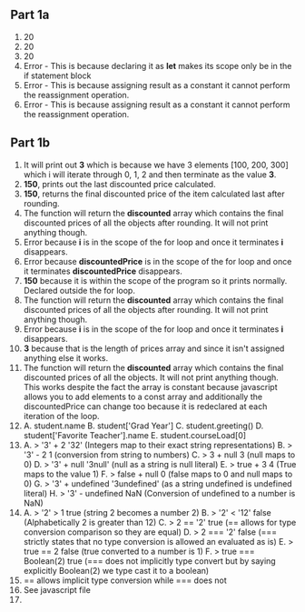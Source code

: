 ## Part 1a
1. 20
2. 20
3. 20
4. Error - This is because declaring it as **let** makes its scope only be in the if statement block
5. Error - This is because assigning result as a constant it cannot perform the reassignment operation.
6. Error - This is because assigning result as a constant it cannot perform the reassignment operation.

## Part 1b
1. It will print out **3** which is because we have 3 elements [100, 200, 300] which i will iterate through 0, 1, 2 and then terminate as the value **3**.
2. **150**, prints out the last discounted price calculated.
3. **150**, returns the final discounted price of the item calculated last after rounding.
4. The function will return the **discounted** array which contains the final discounted prices of all the objects after rounding. It will not print anything though.
5. Error because **i** is in the scope of the for loop and once it terminates **i** disappears. 
6. Error because **discountedPrice** is in the scope of the for loop and once it terminates **discountedPrice** disappears. 
7. **150** because it is within the scope of the program so it prints normally. Declared outside the for loop.
8. The function will return the **discounted** array which contains the final discounted prices of all the objects after rounding. It will not print anything though.
9. Error because **i** is in the scope of the for loop and once it terminates **i** disappears. 
10. **3** because that is the length of prices array and since it isn't assigned anything else it works.
11. The function will return the **discounted** array which contains the final discounted prices of all the objects. It will not print anything though. This works despite the fact the array is constant because javascript allows you to add elements to a const array and additionally the discountedPrice can change too because it is redeclared at each iteration of the loop.
12. A. student.name
    B. student['Grad Year']
    C. student.greeting()
    D. student['Favorite Teacher'].name
    E. student.courseLoad[0]
13. A.  > '3' + 2
        '32' (Integers map to their exact string representations)
    B.  > '3' - 2
        1 (conversion from string to numbers)
    C.  > 3 + null
        3 (null maps to 0)
    D.  > '3' + null
        '3null' (null as a string is null literal)
    E.  > true + 3
        4 (True maps to the value 1)
    F.  > false + null
        0 (false maps to 0 and null maps to 0)
    G.  > '3' + undefined
        '3undefined' (as a string undefined is undefined literal)
    H.  > '3' - undefined
        NaN (Conversion of undefined to a number is NaN)
14. A. > '2' > 1
        true (string 2 becomes a number 2)
    B. > '2' < '12'
        false (Alphabetically 2 is greater than 12)
    C. > 2 == '2'
        true (== allows for type conversion comparison so they are equal)
    D. > 2 === '2'
        false (=== strictly states that no type conversion is allowed an evaluated as is)
    E. > true == 2
        false (true converted to a number is 1)
    F. > true === Boolean(2)
        true (=== does not implicitly type convert but by saying explicitly Boolean(2) we type cast it to a boolean)
15. == allows implicit type conversion while === does not
16. See javascript file
17. 


